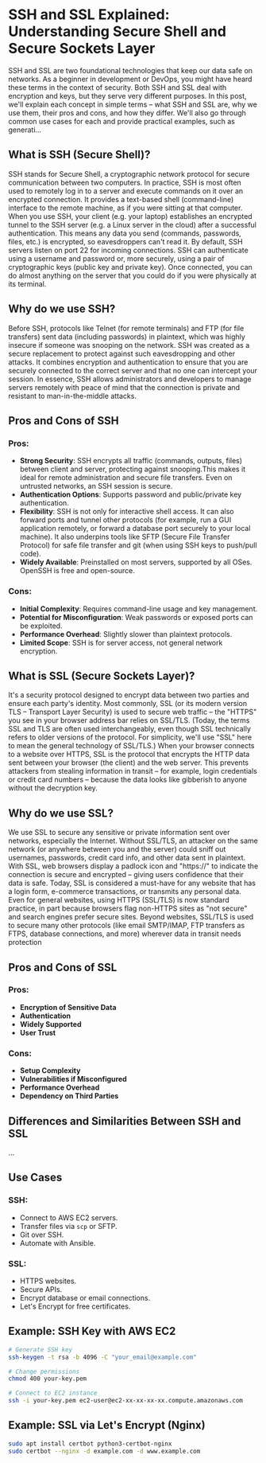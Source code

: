 # SSH and SSL Explained: Understanding Secure Shell and Secure Sockets Layer

SSH and SSL are two foundational technologies that keep our data safe on networks. As a beginner in development or DevOps, you might have heard these terms in the context of security. Both SSH and SSL deal with encryption and keys, but they serve very different purposes. In this post, we'll explain each concept in simple terms – what SSH and SSL are, why we use them, their pros and cons, and how they differ. We'll also go through common use cases for each and provide practical examples, such as generati...

## What is SSH (Secure Shell)?

SSH stands for Secure Shell, a cryptographic network protocol for secure communication between two computers. In practice, SSH is most often used to remotely log in to a server and execute commands on it over an encrypted connection. It provides a text-based shell (command-line) interface to the remote machine, as if you were sitting at that computer. When you use SSH, your client (e.g. your laptop) establishes an encrypted tunnel to the SSH server (e.g. a Linux server in the cloud) after a successful authentication. This means any data you send (commands, passwords, files, etc.) is encrypted, so eavesdroppers can't read it. By default, SSH servers listen on port 22 for incoming connections. SSH can authenticate using a username and password or, more securely, using a pair of cryptographic keys (public key and private key). Once connected, you can do almost anything on the server that you could do if you were physically at its terminal.

## Why do we use SSH?

Before SSH, protocols like Telnet (for remote terminals) and FTP (for file transfers) sent data (including passwords) in plaintext, which was highly insecure if someone was snooping on the network. SSH was created as a secure replacement to protect against such eavesdropping and other attacks. It combines encryption and authentication to ensure that you are securely connected to the correct server and that no one can intercept your session. In essence, SSH allows administrators and developers to manage servers remotely with peace of mind that the connection is private and resistant to man-in-the-middle attacks.

## Pros and Cons of SSH

### Pros:
- **Strong Security**: SSH encrypts all traffic (commands, outputs, files) between client and server, protecting against snooping.This makes it ideal for remote administration and secure file transfers. Even on untrusted networks, an SSH session is secure.
- **Authentication Options**: Supports password and public/private key authentication.
- **Flexibility**: SSH is not only for interactive shell access. It can also forward ports and tunnel other protocols (for example, run a GUI application remotely, or forward a database port securely to your local machine). It also underpins tools like SFTP (Secure File Transfer Protocol) for safe file transfer and git (when using SSH keys to push/pull code).
- **Widely Available**: Preinstalled on most servers, supported by all OSes. OpenSSH is free and open-source.

### Cons:
- **Initial Complexity**: Requires command-line usage and key management.
- **Potential for Misconfiguration**: Weak passwords or exposed ports can be exploited.
- **Performance Overhead**: Slightly slower than plaintext protocols.
- **Limited Scope**: SSH is for server access, not general network encryption.

## What is SSL (Secure Sockets Layer)?

It's a security protocol designed to encrypt data between two parties and ensure each party's identity. Most commonly, SSL (or its modern version TLS – Transport Layer Security) is used to secure web traffic – the "HTTPS" you see in your browser address bar relies on SSL/TLS. (Today, the terms SSL and TLS are often used interchangeably, even though SSL technically refers to older versions of the protocol. For simplicity, we'll use "SSL" here to mean the general technology of SSL/TLS.) When your browser connects to a website over HTTPS, SSL is the protocol that encrypts the HTTP data sent between your browser (the client) and the web server. This prevents attackers from stealing information in transit – for example, login credentials or credit card numbers – because the data looks like gibberish to anyone without the decryption key.

## Why do we use SSL?

We use SSL to secure any sensitive or private information sent over networks, especially the Internet. Without SSL/TLS, an attacker on the same network (or anywhere between you and the server) could sniff out usernames, passwords, credit card info, and other data sent in plaintext. With SSL, web browsers display a padlock icon and "https://" to indicate the connection is secure and encrypted – giving users confidence that their data is safe. Today, SSL is considered a must-have for any website that has a login form, e-commerce transactions, or transmits any personal data. Even for general websites, using HTTPS (SSL/TLS) is now standard practice, in part because browsers flag non-HTTPS sites as "not secure" and search engines prefer secure sites. Beyond websites, SSL/TLS is used to secure many other protocols (like email SMTP/IMAP, FTP transfers as FTPS, database connections, and more) wherever data in transit needs protection

## Pros and Cons of SSL

### Pros:
- **Encryption of Sensitive Data**
- **Authentication**
- **Widely Supported**
- **User Trust**

### Cons:
- **Setup Complexity**
- **Vulnerabilities if Misconfigured**
- **Performance Overhead**
- **Dependency on Third Parties**

## Differences and Similarities Between SSH and SSL

...

## Use Cases

### SSH:
- Connect to AWS EC2 servers.
- Transfer files via `scp` or SFTP.
- Git over SSH.
- Automate with Ansible.

### SSL:
- HTTPS websites.
- Secure APIs.
- Encrypt database or email connections.
- Let's Encrypt for free certificates.

## Example: SSH Key with AWS EC2

```bash
# Generate SSH key
ssh-keygen -t rsa -b 4096 -C "your_email@example.com"

# Change permissions
chmod 400 your-key.pem

# Connect to EC2 instance
ssh -i your-key.pem ec2-user@ec2-xx-xx-xx-xx.compute.amazonaws.com
```

## Example: SSL via Let's Encrypt (Nginx)

```bash
sudo apt install certbot python3-certbot-nginx
sudo certbot --nginx -d example.com -d www.example.com
```

